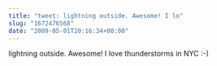 ```yaml
---
title: "tweet: lightning outside. Awesome! I lo"
slug: "1672476568"
date: "2009-05-01T20:16:34+00:00"
---
```

lightning outside. Awesome! I love thunderstorms in NYC :-)